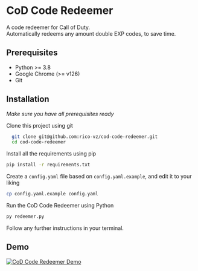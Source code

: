 
# CoD Code Redeemer
A code redeemer for Call of Duty. \
Automatically redeems any amount double EXP codes, to save time.


## Prerequisites
- Python >= 3.8
- Google Chrome (>= v126)
- Git

## Installation
*Make sure you have all prerequisites ready*

Clone this project using git
```bash
  git clone git@github.com:rico-vz/cod-code-redeemer.git
  cd cod-code-redeemer
```

Install all the requirements using pip
```bash
pip install -r requirements.txt
```

Create a `config.yaml` file based on `config.yaml.example`, and edit it to your liking
```bash
cp config.yaml.example config.yaml
```

Run the CoD Code Redeemer using Python
```bash
py redeemer.py
```

Follow any further instructions in your terminal.
## Demo

[![CoD Code Redeemer Demo](https://i.ibb.co/0yrJ9wz/PLAY-DEMO.png 'CoD Code Redeemer Demo')](https://vimeo.com/#todo)